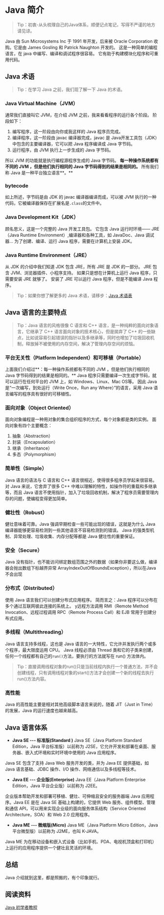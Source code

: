# Java 简介

> Tip：初衷-从头梳理自己的Java体系，顺便记点笔记，写得不严谨的地方请见谅。

Java 由 Sun Microsystems Inc 于 1991 年开发，后来被 Oracle Corporation 收购。它是由 James Gosling 和 Patrick Naughton 开发的。
这是一种简单的编程语言，在 java 中编写、编译和调试程序很容易。
它有助于构建模块化程序和可重用代码。
## Java 术语

> Tip：在学习 Java 之前，我们现了解一下 Java 的术语。

### Java Virtual Machine（JVM）
通常我们直接叫它 JVM，在介绍 JVM 之前，我来看看程序的运行各个阶段。
阶段如下：

1. 编写程序，这一阶段由向你或我这样的 Java 程序员完成。
1. 编译程序，这一阶段由 javac 编译器完成，javac 是 Java开发工具包（JDK）中包含的主要编译器，它可以把 Java  程序编译成 Java 字节码。
1. 运行程序，由 JVM 执行上一步生成的 Java 字节码。

所以 JVM 的功能就是执行编程源程序生成的 Java 字节码。
**每一种操作系统都有不同的 JVM ，但是他们执行相同的 Java 字节码得到的结果是相同的。**
所有我们称 Java 是一种平台独立语言**。**
### bytecode
如上所述，字节码是由 JDK 的 javac 编译器编译而成，可以被 JVM 执行的一种代码，它被编译器保存在扩展名是`.class`的文件中。
### Java Development Kit（JDK）
顾名思义，这是一个完整的 Java 开发工具包。
它包含 Java 运行时环境—— JRE（Java Runtime Environment）,编译器和各种工具，如 JavaDoc、Java 调试器...
为了创建、编译、运行 Java 程序，需要在计算机上安装 JDK。
### Java Runtime Environment（JRE）
从 JDK 的介绍中我们知道 JDK 包含 JRE，所有 JRE 是 JDK 的一部分。
JRE 包含 JVM、浏览器插件、小程序支持。
如果只是想在计算机上运行 Java 程序，只需要安装 JRE 就够了。
安装了 JRE 可以运行 Java 程序，但是不能编译 Java 程序。
> Tip：如果你想了解更多的 Java 术语，请移步：[Java 术语表](https://docs.oracle.com/javase/tutorial/information/glossary.html)

## Java 语言的主要特点
> Tip：Java 语言的风格很像 C 语言和 C++ 语言，是一种纯粹的面向对象语言，它继承了 C++ 语言面向对象的技术核心，但是拋弃了 C++ 的一些缺点，比如说容易引起错误的指针以及多继承等，同时也增加了垃圾回收机制，释放掉不被使用的内存空间，解决了管理内存空间的烦恼。

### 平台无关性（Platform Independent）和可移植（Portable）
上面我们介绍过**：每一种操作系统都有不同的 JVM ，但是他们执行相同的 Java 字节码得到的结果是相同的。**
Java 程序只需要编译一次生成字节码，就可以运行在任何平台的 JVM 上，如 Windows、Linux、Mac OS等。
因此 Java 是“一次编写，到处运行（Write Once，Run any Where）”的语言，采用 Java 语言编写的程序具有很好的可移植性。
### 面向对象（Object Oriented）


面向对象编程是一种用对象的集合组织程序的方式，每个对象都是类的实例。
面向对象有四个主要概念：

1. 抽象（Abstraction）
1. 封装（Encapsulation）
1. 继承（Inheritance）
1. 多态（Polymorphism）
### 简单性（Simple）
Java 语言的语法与 C 语言和 C++ 语言很相近，使得很多程序员学起来很容易。对 Java 来说，它舍弃了很多 C++ 中难以理解的特性，如操作符的重载和多继承等，而且 Java 语言不使用指针，加入了垃圾回收机制，解决了程序员需要管理内存的问题，使编程变得更加简单。


### 健壮性（Robust）
健壮意味着可靠。Java 强调早期检查一些可能出现的错误，这就是为什么 Java 编译器能够更容易检测到一些其他语言不容易检测到的错误。
Java 的强类型机制、异常处理、垃圾收集、内存分配等都是 Java 健壮性的重要保证。
### 安全（Secure）
Java 没有指针，也不能访问绑定数组范围之外的数据（如果你非要这么做，编译器会抛出数组下标越界异常 ArrayIndexOutOfBoundsException），所以在Java 不会出现
### 分布式（Distributed）
使用 Java 语言我们可以创建分布式应用程序。
简而言之：Java 程序可以分布在多个通过互联网彼此连接的系统上。
y远程方法调用 RMI（Remote Method Invocation、远程过程调用 RPC（Remote Process Call）和 EJB 常用于创建分布式应用。
### 多线程（Multithreading）
Java 语言支持多线程，这也是 Java 语言的一大特性，它允许并发执行两个或多个程序，最大限度运用 CPU。
Java 线程必须由 Thread 类和它的子类来创建，任何一个线程都有自己的`run()`方法，要执行的方法就写在 run() 方法体内。
> Tip：直接调用线程对象的run()只是当前线程内执行一个普通方法，并不会创建线程，只有调用线程对象的start()方法才会创建一个新的线程去执行run()方法内容。

### 高性能
Java 的高性能主要是相对其他高级脚本语言来说的，随着 JIT（Just in Time）的发展，Java 的运行速度也越来越高。
## Java 语言体系

- **Java SE --- 标准版(Standard )**
Java SE（Java Platform Standard Edition，Java 平台标准版）以前称为 J2SE，它允许开发和部署在桌面、服务器、嵌入式环境和实时环境中使用的 Java 应用程序。

Java SE 包含了支持 Java Web 服务开发的类，并为 Java EE 提供基础，如 Java 语言基础、JDBC 操作、I/O 操作、网络通信以及多线程等技术。 

- **Java EE --- 企业版(Enterprise)**
Java EE（Java Platform Enterprise Edition，Java 平台企业版）以前称为 J2EE。

企业版本帮助开发和部署可移植、健壮、可伸缩且安全的服务器端 Java 应用程序。Java EE 是在 Java SE 基础上构建的，它提供 Web 服务、组件模型、管理和通信 API，可以用来实现企业级的面向服务体系结构（Service Oriented Architecture，SOA）和 Web 2.0 应用程序。 

- **Java ME --- 微缩版(Micro)**
Java ME（Java Platform Micro Edition，Java 平台微型版）以前称为 J2ME，也叫 K-JAVA。 

Java ME 为在移动设备和嵌入式设备（比如手机、PDA、电视机顶盒和打印机）上运行的应用程序提供一个健壮且灵活的环境。 
## 总结
Java 介绍就到这里，都是照搬的，有个印象就行。
## 阅读资料
[Java 初学者教程](https://beginnersbook.com/2013/05/java-introduction/)
